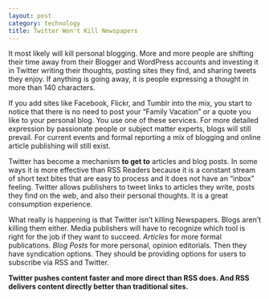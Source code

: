 ```yaml
---
layout: post
category: technology
title: Twitter Won't Kill Newspapers
---
```


It most likely will kill personal blogging. More and more people are shifting their time away from their Blogger and WordPress accounts and investing it in Twitter writing their thoughts, posting sites they find, and sharing tweets they enjoy. If anything is going away, it is people expressing a thought in more than 140 characters.

If you add sites like Facebook, Flickr, and Tumblr into the mix, you start to notice that there is no need to post your “Family Vacation” or a quote you like to your personal blog.  You use one of these services. For more detailed expression by passionate people or subject matter experts, blogs will still prevail.  For current events and formal reporting a mix of blogging and online article publishing will still exist.

Twitter has become a mechanism **to get to** articles and blog posts. In some ways it is more effective than RSS Readers because it is a constant stream of short text bites that are easy to process and it does not have an “inbox” feeling. Twitter allows publishers to tweet links to articles they write, posts they find on the web, and also their personal thoughts. It is a great consumption experience.

What really is happening is that Twitter isn’t killing Newspapers.  Blogs aren’t killing them either. Media publishers will have to recognize which tool is right for the job if they want to succeed. *Articles* for more formal publications. *Blog Posts* for more personal, opinion editorials. Then they have syndication options. They should be providing options for users to subscribe via RSS and Twitter.

**Twitter pushes content faster and more direct than RSS does.  And RSS delivers content directly better than traditional sites.**

